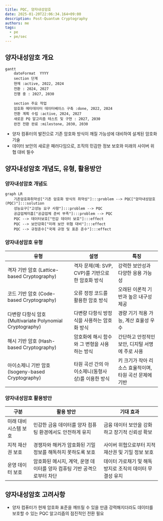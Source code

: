 ```yaml
---
title: PQC, 양자내성암호
date: 2025-01-20T22:06:34.164+09:00
description: Post-Quantum Cryptography
authors: me
tags:
  - pe
  - pe/sec
---
```


## 양자내성암호 개요

```mermaid
gantt
    dateFormat  YYYY
    section 단계
    현재 :active, 2022, 2024
    전환 : 2024, 2027
    진행 중 : 2027, 2030

    section 주요 작업
    암호화 메타데이터 데이터베이스 구축 :done, 2022, 2024
    전환 계획 수립 :active, 2024, 2027
    새로운 PQ 알고리즘 테스트 및 구현 : 2027, 2030
    완전 전환 완료 :milestone, 2030, 2030
```

- 양자 컴퓨터의 발전으로 기존 암호화 방식이 깨질 가능성에 대비하여 설계된 암호화 기술
- 데이터 보안의 새로운 패러다임으로, 조직의 민감한 정보 보호와 미래의 사이버 위협 대비 필수

## 양자내성암호 개념도, 유형, 활용방안

### 양자내성암호 개념도

```mermaid
graph LR
    기존암호화취약성["기존 암호화 방식의 취약성"]:::problem --> PQC["양자내성암호(PQC)"]:::solution
    성능요구["고성능 요구 사항"]:::problem --> PQC
    공급업체미흡["공급업체 준비 부족"]:::problem --> PQC
    PQC --> 데이터보호["민감 데이터 보호"]:::effect
    PQC --> 보안강화["미래 보안 위협 대비"]:::effect
    PQC --> 규정준수["국제 규정 및 표준 준수"]:::effect
```

### 양자내성암호 유형

| 유형 | 설명 | 특징 |
| --- | --- | --- |
| 격자 기반 암호 (Lattice-based Cryptography) | 격자 문제(예: SVP, CVP)를 기반으로 한 암호화 방식 | 강력한 보안성과 다양한 응용 가능성 |
| 코드 기반 암호 (Code-based Cryptography) | 오류 정정 코드를 활용한 암호 방식 | 오래된 이론적 기반과 높은 내구성 제공 |
| 다변량 다항식 암호 (Multivariate Polynomial Cryptography) | 다변량 다항식 방정식을 사용하는 암호화 방식 | 경량 기기 적용 가능, 계산 효율성 우수 |
| 해시 기반 암호 (Hash-based Cryptography) | 암호화에 해시 함수와 그 변형을 사용하는 방식 | 간단하고 안정적인 보안, 디지털 서명에 주로 사용 |
| 아이소제니 기반 암호 (Isogeny-based Cryptography) | 타원 곡선 간의 아이소제니(동형사상)를 이용한 방식 | 키 크기가 작아 리소스 효율적이며, 타원 곡선 문제에 기반 |

### 양자내성암호 활용방안

| 구분 | 활용 방안 | 기대 효과 |
| --- | --- | --- |
| 미래 대비 시스템 보호 | 민감한 금융 데이터를 양자 컴퓨팅 환경에서도 안전하게 유지 | 금융 데이터 보안을 강화하고 장기적 신뢰성 확보 |
| 지적 재산권 보호 | 경쟁자와 해커가 암호화된 기밀 정보를 해독하지 못하도록 보호 | 사이버 위협으로부터 지적 재산권 및 기밀 정보 보호 |
| 운영 데이터 보호 | 암호화된 메시지, 계약, 운영 데이터를 양자 컴퓨팅 기반 공격으로부터 차단 | 데이터 가로채기 및 해독 방지로 조직의 데이터 무결성 유지 |

## 양자내성암호 고려사항

- 양자 컴퓨터가 현재 암호화 표준을 깨뜨릴 수 있을 만큼 강력해지더라도 데이터를 보호할 수 있는 PQC 알고리즘의 점진적인 전환 필요
